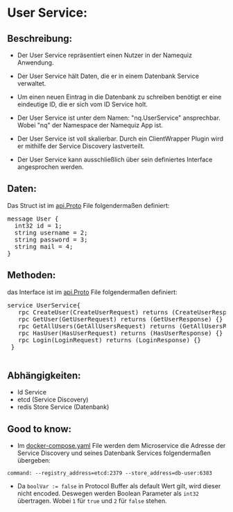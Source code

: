 # User Service:

## Beschreibung:

+ Der User Service repräsentiert einen Nutzer in der Namequiz Anwendung.

+ Der User Service hält Daten, die er in einem Datenbank  Service verwaltet.
+ Um einen neuen Eintrag in die Datenbank zu schreiben benötigt er eine eindeutige ID, die er sich vom ID Service holt.

+ Der User Service ist unter dem Namen: "nq.UserService" ansprechbar. Wobei "nq" der Namespace der Namequiz App ist.

+ Der User Service ist voll skalierbar. Durch ein ClientWrapper Plugin wird er mithilfe der Service Discovery lastverteilt.

+ Der User Service kann ausschließlich über sein definiertes Interface angesprochen werden.

## Daten:
Das Struct ist im [api.Proto](../api/api.proto) File folgendermaßen definiert:
<pre>
message User {
  int32 id = 1;
  string username = 2;
  string password = 3;
  string mail = 4;
}
</pre>

## Methoden:
das Interface ist im [api.Proto](../api/api.proto) File folgendermaßen definiert:

<pre>
service UserService{  
   rpc CreateUser(CreateUserRequest) returns (CreateUserResponse) {}  
   rpc GetUser(GetUserRequest) returns (GetUserResponse) {}    
   rpc GetAllUsers(GetAllUsersRequest) returns (GetAllUsersResponse) {}  
   rpc HasUser(HasUserRequest) returns (HasUserResponse) {}  
   rpc Login(LoginRequest) returns (LoginResponse) {}    
 }
 </pre>

## Abhängigkeiten:
- Id Service
- etcd (Service Discovery)
- redis Store Service (Datenbank)

## Good to know:

+ Im [docker-compose.yaml](../docker-compose.yaml) File werden dem Microservice die Adresse der Service Discovery und seines Datenbank Services folgendermaßen übergeben:

 `command: --registry_address=etcd:2379 --store_address=db-user:6383`

+ Da `boolVar := false` in Protocol Buffer als default Wert gilt, wird dieser nicht encoded. Deswegen werden Boolean Parameter als `int32` übertragen. Wobei `1` für `true` und `2` für `false` stehen.
